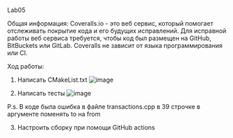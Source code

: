 Lab05

Общая информация:
Coveralls.io - это веб сервис, который помогает отслеживать покрытие кода и его будущих исправлений. Для исправной работы веб сервиса требуется, чтобы код был размещен на GitHub, BitBuckets или GitLab. Coveralls не зависит от языка программирования или Cl.

Ход работы:
  1) Написать CMakeList.txt 
  ![image](https://user-images.githubusercontent.com/91755900/170662556-68e5ee3f-6c9c-4e5c-b84a-f289382b2d22.png)

  2) Написать тесты
  ![image](https://user-images.githubusercontent.com/91755900/170662737-5e7201d7-1f03-43bc-b5dc-6523a195e2e2.png)

  P.s. В коде была ошибка в файле transactions.cpp в 39 строчке в аргументе поменять to на from
  
  3) Настроить сборку при помощи GitHub actions
  
